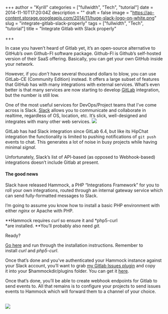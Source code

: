 +++
author = "Kyrill"
categories = ["fullwidth", "Tech", "tutorial"]
date = 2014-11-10T17:20:04Z
description = ""
draft = false
image = "https://ap-content.storage.googleapis.com/2014/11/huge-slack-logo-on-white.png"
slug = "integrate-gitlab-slack-properly"
tags = ["fullwidth", "Tech", "tutorial"]
title = "Integrate Gitlab with Slack properly"

+++


In case you haven’t heard of Gitlab yet, it’s an open-source alternative to GitHub’s own Github-FI software package. Github-FI is Github’s self-hosted version of their SaaS offering. Basically, you can get your own GitHub inside your network.

However, if you *don’t* have several thousand dollars to blow, you can use GitLab-CE (Community Edition) instead. It offers a large subset of features that GitHub has with many integrations with external services. What’s even better is that many services are now starting to develop [GitLab](https://about.gitlab.com) integration, but the number is still low.

One of the most useful services for DevOps/Project teams that I’ve come across is Slack. [Slack](https://slack.com) allows you to communicate and collaborate in realtime, regardless of OS, location, etc. It’s slick, well-designed and integrates with many other web services. ![](https://ap-content.storage.googleapis.com/2014/11/app-200x200.png)

GitLab has had Slack integration since GitLab 6.4, but like its HipChat integration the functionality is limited to pushing notifications of `git push` events to chat. This generates a lot of noise in busy projects while having minimal *signal*.

Unfortunately, Slack’s list of API-based (as opposed to Webhook-based) integrations doesn’t include Gitlab at present.

#### The good news

Slack have released Hammock, a PHP “Integrations Framework” for you to roll your own integrations, routed through an internal gateway service which can send fully-formatted messages to Slack.

I’m going to assume you know how to install a basic PHP environment with either *nginx* or Apache with PHP.

**Hammock requires *curl* so ensure it and *php5-curl *are installed. **You’ll probably also need *git.*

Ready?

[Go here](https://github.com/tinyspeck/hammock) and run through the installation instructions. Remember to install *curl* and *php5-curl*.

Once that’s done and you’ve authenticated your Hammock instance against your Slack account, you’ll want to grab [my Gitlab Issues plugin](https://github.com/poolski/hammock-gitlab-issues) and copy it into your $hammockdir/plugins folder. You can get it [here](https://github.com/poolski/hammock-gitlab-issues).

Once that’s done, you’ll be able to create webhook endpoints for Gitlab to send events to. All that remains is to configure your projects to send issues events to Hammock which will forward them to a channel of your choice.

[  
](https://ap-content.storage.googleapis.com/2014/11/huge-slack-logo-on-white.png) ![](https://ap-content.storage.googleapis.com/2014/11/Selection_069.png)


